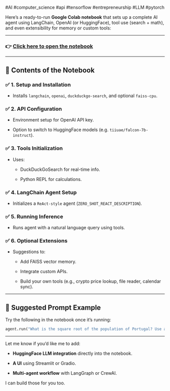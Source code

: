 #AI #computer_science #api #tensorflow #entrepreneurship #LLM #pytorch 

Here’s a ready-to-run **Google Colab notebook** that sets up a complete AI agent using LangChain, OpenAI (or HuggingFace), tool use (search + math), and even extensibility for memory or custom tools:

---

### 👉 [Click here to open the notebook](https://colab.research.google.com/drive/1Pyx_aO5XZtvxR7FjGbmIECHcLzL1qkvu?usp=sharing)

---

## 📘 Contents of the Notebook

### ✅ 1. **Setup and Installation**

- Installs `langchain`, `openai`, `duckduckgo-search`, and optional `faiss-cpu`.
    

### ✅ 2. **API Configuration**

- Environment setup for OpenAI API key.
    
- Option to switch to HuggingFace models (e.g. `tiiuae/falcon-7b-instruct`).
    

### ✅ 3. **Tools Initialization**

- Uses:
    
    - DuckDuckGoSearch for real-time info.
        
    - Python REPL for calculations.
        

### ✅ 4. **LangChain Agent Setup**

- Initializes a `ReAct-style` agent (`ZERO_SHOT_REACT_DESCRIPTION`).
    

### ✅ 5. **Running Inference**

- Runs agent with a natural language query using tools.
    

### ✅ 6. **Optional Extensions**

- Suggestions to:
    
    - Add FAISS vector memory.
        
    - Integrate custom APIs.
        
    - Build your own tools (e.g., crypto price lookup, file reader, calendar sync).
        

---

## 🧠 Suggested Prompt Example

Try the following in the notebook once it’s running:

```python
agent.run("What is the square root of the population of Portugal? Use a search if needed.")
```

---

Let me know if you’d like me to add:

- **HuggingFace LLM integration** directly into the notebook.
    
- **A UI** using Streamlit or Gradio.
    
- **Multi-agent workflow** with LangGraph or CrewAI.
    

I can build those for you too.